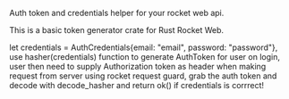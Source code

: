 Auth token and credentials helper for your rocket web api.

This is a basic token generator crate for Rust Rocket Web.

let credentials = AuthCredentials{email: "email", password: "password"},
use hasher(credentials) function to generate AuthToken for user on login,
user then need to supply Authorization token as header when making request from server using rocket request guard, grab the auth token and decode with decode_hasher and return ok() if credentials is corrrect!
